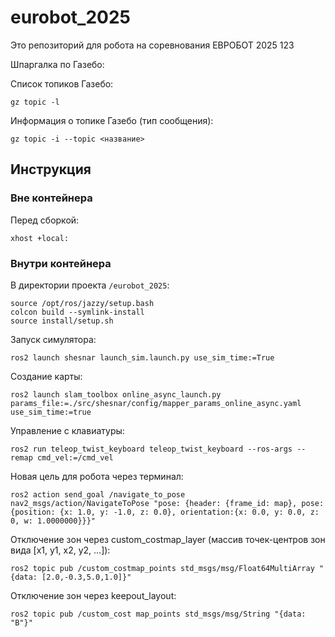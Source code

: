 # eurobot_2025

Это репозиторий для робота на соревнования ЕВРОБОТ 2025 123

Шпаргалка по Газебо:

Список топиков Газебо:

```
gz topic -l
```
Информация о топике Газебо (тип сообщения):

```
gz topic -i --topic <название>
```

## Инструкция

### Вне контейнера

Перед сборкой:
```
xhost +local:
```

### Внутри контейнера

В директории проекта `/eurobot_2025`:

```
source /opt/ros/jazzy/setup.bash
colcon build --symlink-install
source install/setup.sh
```

Запуск симулятора:
```
ros2 launch shesnar launch_sim.launch.py use_sim_time:=True 
```

Создание карты:
```
ros2 launch slam_toolbox online_async_launch.py params_file:=./src/shesnar/config/mapper_params_online_async.yaml use_sim_time:=true
```

Управление с клавиатуры:
``` 
ros2 run teleop_twist_keyboard teleop_twist_keyboard --ros-args --remap cmd_vel:=/cmd_vel
```

Новая цель для робота через терминал:
```
ros2 action send_goal /navigate_to_pose nav2_msgs/action/NavigateToPose "pose: {header: {frame_id: map}, pose: {position: {x: 1.0, y: -1.0, z: 0.0}, orientation:{x: 0.0, y: 0.0, z: 0, w: 1.0000000}}}"
```


Отключение зон через custom_costmap_layer (массив точек-центров зон вида [x1, y1, x2, y2, ...]):
```
ros2 topic pub /custom_costmap_points std_msgs/msg/Float64MultiArray "{data: [2.0,-0.3,5.0,1.0]}"
```

Отключение зон через keepout_layout:
```
ros2 topic pub /custom_cost map_points std_msgs/msg/String "{data: "B"}"
```